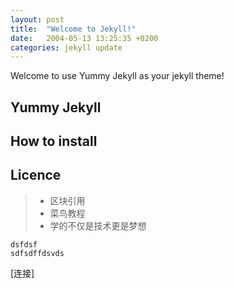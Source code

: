 ```yaml
---
layout: post
title:  "Welcome to Jekyll!"
date:   2004-05-13 13:25:35 +0200
categories: jekyll update
---
```


Welcome to use Yummy Jekyll as your jekyll theme!

## Yummy Jekyll

## How to install

## Licence

> * 区块引用 
> * 菜鸟教程
> * 学的不仅是技术更是梦想
>
    dsfdsf
    sdfsdffdsvds
    
[连接]